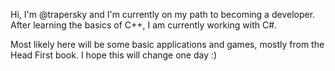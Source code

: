 Hi, I'm @trapersky and I'm currently on my path to becoming a developer. After learning the basics of C++, I am currently working with C#.

Most likely here will be some basic applications and games, mostly from the Head First book. I hope this will change one day :)

<!---
trapersky/trapersky is a ✨ special ✨ repository because its `README.md` (this file) appears on your GitHub profile.
You can click the Preview link to take a look at your changes.
--->
